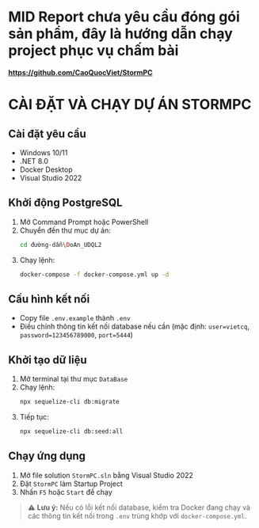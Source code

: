 # MID Report chưa yêu cầu đóng gói sản phẩm, đây là hướng dẫn chạy project phục vụ chấm bài

**https://github.com/CaoQuocViet/StormPC**

# CÀI ĐẶT VÀ CHẠY DỰ ÁN STORMPC

## Cài đặt yêu cầu
- Windows 10/11
- .NET 8.0
- Docker Desktop
- Visual Studio 2022

## Khởi động PostgreSQL
1. Mở Command Prompt hoặc PowerShell
2. Chuyển đến thư mục dự án:  
   ```bash
   cd đường-dẫn\DoAn_UDQL2
   ```
3. Chạy lệnh:  
   ```bash
   docker-compose -f docker-compose.yml up -d
   ```

## Cấu hình kết nối
- Copy file `.env.example` thành `.env`
- Điều chỉnh thông tin kết nối database nếu cần (mặc định: `user=vietcq`, `password=123456789000`, `port=5444`)

## Khởi tạo dữ liệu
1. Mở terminal tại thư mục `DataBase`
2. Chạy lệnh:
   ```bash
   npx sequelize-cli db:migrate
   ```
3. Tiếp tục:
   ```bash
   npx sequelize-cli db:seed:all
   ```

## Chạy ứng dụng
1. Mở file solution `StormPC.sln` bằng Visual Studio 2022
2. Đặt `StormPC` làm Startup Project
3. Nhấn `F5` hoặc `Start` để chạy

> ⚠️ **Lưu ý:** Nếu có lỗi kết nối database, kiểm tra Docker đang chạy và các thông tin kết nối trong `.env` trùng khớp với `docker-compose.yml`.
